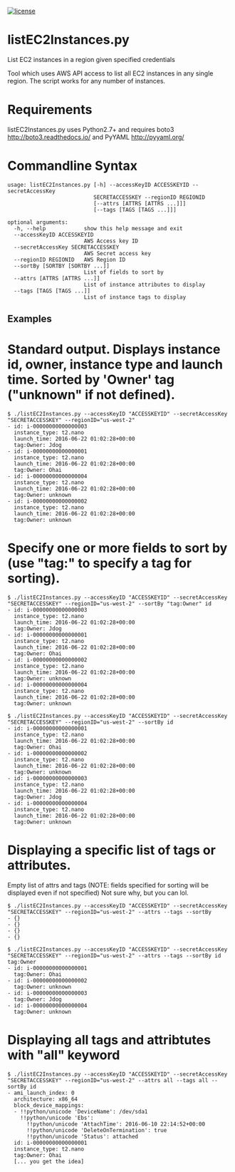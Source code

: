 [![license](https://img.shields.io/badge/license-apache_2.0-red.svg?style=flat)](https://raw.githubusercontent.com/square/metrics/master/LICENSE)

# listEC2Instances.py

List EC2 instances in a region given specified credentials

Tool which uses AWS API access to list all EC2 instances in any
single region.  The script works for any number of instances.

# Requirements

listEC2Instances.py uses Python2.7+ and requires boto3 http://boto3.readthedocs.io/ and PyYAML http://pyyaml.org/

# Commandline Syntax
```
usage: listEC2Instances.py [-h] --accessKeyID ACCESSKEYID --secretAccessKey
                           SECRETACCESSKEY --regionID REGIONID
                           [--attrs [ATTRS [ATTRS ...]]]
                           [--tags [TAGS [TAGS ...]]]

optional arguments:
  -h, --help            show this help message and exit
  --accessKeyID ACCESSKEYID
                        AWS Access key ID
  --secretAccessKey SECRETACCESSKEY
                        AWS Secret access key
  --regionID REGIONID   AWS Region ID
  --sortBy [SORTBY [SORTBY ...]]
                        List of fields to sort by
  --attrs [ATTRS [ATTRS ...]]
                        List of instance attributes to display
  --tags [TAGS [TAGS ...]]
                        List of instance tags to display
```

## Examples

# Standard output.  Displays instance id, owner, instance type and launch time.  Sorted by 'Owner' tag ("unknown" if not defined).
```
$ ./listEC2Instances.py --accessKeyID "ACCESSKEYID" --secretAccessKey "SECRETACCESSKEY" --regionID="us-west-2"
- id: i-00000000000000003
  instance_type: t2.nano
  launch_time: 2016-06-22 01:02:28+00:00
  tag:Owner: Jdog
- id: i-00000000000000001
  instance_type: t2.nano
  launch_time: 2016-06-22 01:02:28+00:00
  tag:Owner: Ohai
- id: i-00000000000000004
  instance_type: t2.nano
  launch_time: 2016-06-22 01:02:28+00:00
  tag:Owner: unknown
- id: i-00000000000000002
  instance_type: t2.nano
  launch_time: 2016-06-22 01:02:28+00:00
  tag:Owner: unknown
```

# Specify one or more fields to sort by (use "tag:<tagName>" to specify a tag for sorting).
```
$ ./listEC2Instances.py --accessKeyID "ACCESSKEYID" --secretAccessKey "SECRETACCESSKEY" --regionID="us-west-2" --sortBy "tag:Owner" id
- id: i-00000000000000003
  instance_type: t2.nano
  launch_time: 2016-06-22 01:02:28+00:00
  tag:Owner: Jdog
- id: i-00000000000000001
  instance_type: t2.nano
  launch_time: 2016-06-22 01:02:28+00:00
  tag:Owner: Ohai
- id: i-00000000000000002
  instance_type: t2.nano
  launch_time: 2016-06-22 01:02:28+00:00
  tag:Owner: unknown
- id: i-00000000000000004
  instance_type: t2.nano
  launch_time: 2016-06-22 01:02:28+00:00
  tag:Owner: unknown

$ ./listEC2Instances.py --accessKeyID "ACCESSKEYID" --secretAccessKey "SECRETACCESSKEY" --regionID="us-west-2" --sortBy id
- id: i-00000000000000001
  instance_type: t2.nano
  launch_time: 2016-06-22 01:02:28+00:00
  tag:Owner: Ohai
- id: i-00000000000000002
  instance_type: t2.nano
  launch_time: 2016-06-22 01:02:28+00:00
  tag:Owner: unknown
- id: i-00000000000000003
  instance_type: t2.nano
  launch_time: 2016-06-22 01:02:28+00:00
  tag:Owner: Jdog
- id: i-00000000000000004
  instance_type: t2.nano
  launch_time: 2016-06-22 01:02:28+00:00
  tag:Owner: unknown
```

# Displaying a specific list of tags or attributes.
Empty list of attrs and tags (NOTE: fields specified for sorting will be displayed even if not specified)  Not sure why, but you can lol.
```
$ ./listEC2Instances.py --accessKeyID "ACCESSKEYID" --secretAccessKey "SECRETACCESSKEY" --regionID="us-west-2" --attrs --tags --sortBy
- {}
- {}
- {}
- {}

$ ./listEC2Instances.py --accessKeyID "ACCESSKEYID" --secretAccessKey "SECRETACCESSKEY" --regionID="us-west-2" --attrs --tags --sortBy id tag:Owner
- id: i-00000000000000001
  tag:Owner: Ohai
- id: i-00000000000000002
  tag:Owner: unknown
- id: i-00000000000000003
  tag:Owner: Jdog
- id: i-00000000000000004
  tag:Owner: unknown

```

# Displaying all tags and attribtutes with "all" keyword
```
$ ./listEC2Instances.py --accessKeyID "ACCESSKEYID" --secretAccessKey "SECRETACCESSKEY" --regionID="us-west-2" --attrs all --tags all --sortBy id
- ami_launch_index: 0
  architecture: x86_64
  block_device_mappings:
  - !!python/unicode 'DeviceName': /dev/sda1
    !!python/unicode 'Ebs':
      !!python/unicode 'AttachTime': 2016-06-10 22:14:52+00:00
      !!python/unicode 'DeleteOnTermination': true
      !!python/unicode 'Status': attached
  id: i-00000000000000001
  instance_type: t2.nano
  tag:Owner: Ohai
  [... you get the idea]

```

